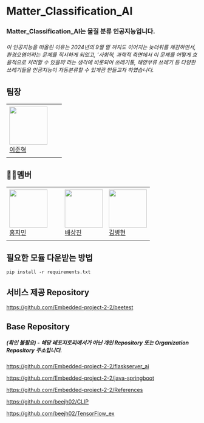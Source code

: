 # Matter_Classification_AI
### Matter_Classification_AI는 물질 분류 인공지능입니다.
###### 이 인공지능을 떠올린 이유는 2024년의 9월 말 까지도 이어지는 늦더위를 체감하면서, 환경오염이라는 문제를 직시하게 되었고, '사회적, 과학적 측면에서 이 문제를 어떻게 효율적으로 처리할 수 있을까'라는 생각에 비롯되어 쓰레기통, 해양부류 쓰레기 등 다양한 쓰레기들을 인공지능이 자동분류할 수 있게끔 만들고자 하였습니다.
 
## 팀장
<table>
  <tr height="140px">
    <td width="130px">
      <a href="https://github.com/beejh02"><img height="100px" width="100px" src="https://avatars.githubusercontent.com/u/91623756?v=4"></a>
      <br>
      <a href="https://github.com/beejh02">이준혁</a>
    </td>
  </tr>
</table>


## 🙋‍♂️멤버
<table>
  <tr height="140px">
    <td width="130px">
      <a href="https://github.com/lunatic280"><img height="100px" width="100px" src="https://avatars.githubusercontent.com/u/82097844?v=4"></a>
      <br>
      <a href="https://github.com/lunatic280">홍지민</a>
    </td>
    <td>
      <a href="https://github.com/haemul"><img height="100px" width="100px" src="https://avatars.githubusercontent.com/u/91894303?v=4"></a>
      <br>
      <a href="https://github.com/haemul">배상진</a>
    </td>
    <td>
      <a href="https://github.com/kimbyounghyun"><img height="100px" width="100px" src="https://avatars.githubusercontent.com/u/82097856?v=4"></a>
      <br>
      <a href="https://github.com/kimbyounghyun">김병현</a>
    </td>
  </tr>
</table>


## 필요한 모듈 다운받는 방법
```
pip install -r requirements.txt
```

## 서비스 제공 Repository
https://github.com/Embedded-project-2-2/beetest

## Base Repository
##### (확인 불필요) - 해당 레포지토리에서가 아닌 개인 Repository 또는 Organization Repository 주소입니다.
https://github.com/Embedded-project-2-2/flaskserver_ai

https://github.com/Embedded-project-2-2/java-springboot

https://github.com/Embedded-project-2-2/References

https://github.com/beejh02/CLIP

https://github.com/beejh02/TensorFlow_ex

